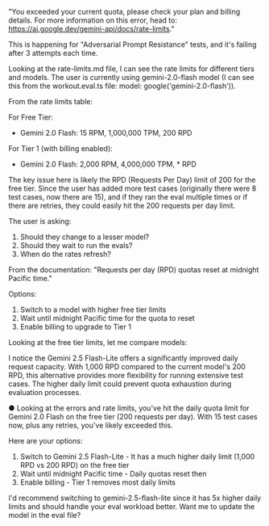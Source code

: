   "You exceeded your current quota, please check your plan and billing details. For more information on this error,
  head to: https://ai.google.dev/gemini-api/docs/rate-limits."

  This is happening for "Adversarial Prompt Resistance" tests, and it's failing after 3 attempts each time.

  Looking at the rate-limits.md file, I can see the rate limits for different tiers and models. The user is currently
  using gemini-2.0-flash model (I can see this from the workout.eval.ts file: model: google('gemini-2.0-flash')).

  From the rate limits table:

  For Free Tier:
  - Gemini 2.0 Flash: 15 RPM, 1,000,000 TPM, 200 RPD

  For Tier 1 (with billing enabled):
  - Gemini 2.0 Flash: 2,000 RPM, 4,000,000 TPM, * RPD

  The key issue here is likely the RPD (Requests Per Day) limit of 200 for the free tier. Since the user has added
  more test cases (originally there were 8 test cases, now there are 15), and if they ran the eval multiple times or
  if there are retries, they could easily hit the 200 requests per day limit.

  The user is asking:
  1. Should they change to a lesser model?
  2. Should they wait to run the evals?
  3. When do the rates refresh?

  From the documentation: "Requests per day (RPD) quotas reset at midnight Pacific time."

  Options:
  1. Switch to a model with higher free tier limits
  2. Wait until midnight Pacific time for the quota to reset
  3. Enable billing to upgrade to Tier 1

  Looking at the free tier limits, let me compare models:

  I notice the Gemini 2.5 Flash-Lite offers a significantly improved daily request capacity. With 1,000 RPD compared
  to the current model's 200 RPD, this alternative provides more flexibility for running extensive test cases. The
  higher daily limit could prevent quota exhaustion during evaluation processes.

● Looking at the errors and rate limits, you've hit the daily quota limit for Gemini 2.0 Flash on the free tier (200
   requests per day). With 15 test cases now, plus any retries, you've likely exceeded this.

  Here are your options:

  1. Switch to Gemini 2.5 Flash-Lite - It has a much higher daily limit (1,000 RPD vs 200 RPD) on the free tier
  2. Wait until midnight Pacific time - Daily quotas reset then
  3. Enable billing - Tier 1 removes most daily limits

  I'd recommend switching to gemini-2.5-flash-lite since it has 5x higher daily limits and should handle your eval
  workload better. Want me to update the model in the eval file?